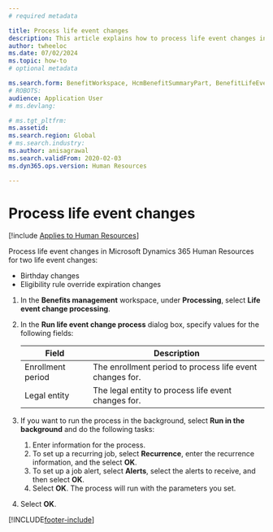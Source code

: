 ```yaml
---
# required metadata

title: Process life event changes
description: This article explains how to process life event changes in Microsoft Dynamics 365 Human Resources.
author: twheeloc
ms.date: 07/02/2024
ms.topic: how-to
# optional metadata

ms.search.form: BenefitWorkspace, HcmBenefitSummaryPart, BenefitLifeEventTypes, BenefitEligibilityProcessResultViewer
# ROBOTS: 
audience: Application User
# ms.devlang: 

# ms.tgt_pltfrm: 
ms.assetid: 
ms.search.region: Global
# ms.search.industry: 
ms.author: anisagrawal
ms.search.validFrom: 2020-02-03
ms.dyn365.ops.version: Human Resources

---
```


# Process life event changes

[!include [Applies to Human Resources](../includes/applies-to-hr.md)]

Process life event changes in Microsoft Dynamics 365 Human Resources for two life event changes:

- Birthday changes
- Eligibility rule override expiration changes 

1. In the **Benefits management** workspace, under **Processing**, select **Life event change processing**.
2. In the **Run life event change process** dialog box, specify values for the following fields:

   | Field | Description |
   | --- | --- |
   | Enrollment period | The enrollment period to process life event changes for. |
   | Legal entity | The legal entity to process life event changes for. |

3. If you want to run the process in the background, select **Run in the background** and do the following tasks:

   1. Enter information for the process.
   2. To set up a recurring job, select **Recurrence**, enter the recurrence information, and the select **OK**.
   3. To set up a job alert, select **Alerts**, select the alerts to receive, and then select **OK**.
   4. Select **OK**. The process will run with the parameters you set.

4. Select **OK**.


[!INCLUDE[footer-include](../includes/footer-banner.md)]
